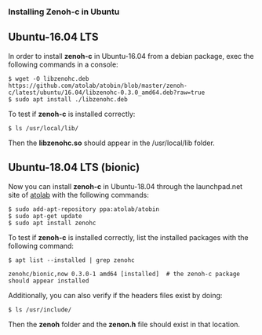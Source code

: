 ### Installing Zenoh-c in Ubuntu

## Ubuntu-16.04 LTS

In order to install **zenoh-c** in Ubuntu-16.04 from a debian package, exec the following commands in a console:
```
$ wget -O libzenohc.deb https://github.com/atolab/atobin/blob/master/zenoh-c/latest/ubuntu/16.04/libzenohc-0.3.0_amd64.deb?raw=true
$ sudo apt install ./libzenohc.deb
```
To test if **zenoh-c** is installed correctly:
```
$ ls /usr/local/lib/
```
Then the **libzenohc.so** should appear in the /usr/local/lib folder.

## Ubuntu-18.04 LTS (bionic)

Now you can install **zenoh-c** in Ubuntu-18.04 through the launchpad.net site of [atolab](https://launchpad.net/~atolab/+archive/ubuntu/atobin) with the following commands:

```
$ sudo add-apt-repository ppa:atolab/atobin
$ sudo apt-get update
$ sudo apt install zenohc
```

To test if **zenoh-c** is installed correctly, list the installed packages with the following command:

```
$ apt list --installed | grep zenohc

zenohc/bionic,now 0.3.0-1 amd64 [installed]  # the zenoh-c package should appear installed
```

Additionally, you can also verify if the headers files exist by doing:

```
$ ls /usr/include/
```

Then the **zenoh** folder and the **zenon.h** file should exist in that location.

